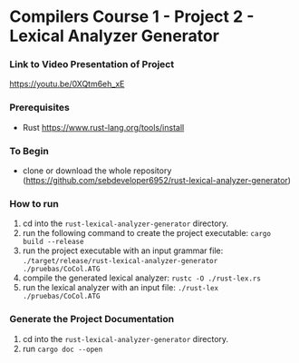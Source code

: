 # Compilers Course 1 - Project 2 - Lexical Analyzer Generator

### Link to Video Presentation of Project

<https://youtu.be/0XQtm6eh_xE>

### Prerequisites
- Rust <https://www.rust-lang.org/tools/install>

### To Begin
- clone or download the whole repository (<https://github.com/sebdeveloper6952/rust-lexical-analyzer-generator>)

### How to run

1. cd into the `rust-lexical-analyzer-generator` directory.
2. run the following command to create the project executable: `cargo build --release`
3. run the project executable with an input grammar file: `./target/release/rust-lexical-analyzer-generator ./pruebas/CoCol.ATG`
4. compile the generated lexical analyzer: `rustc -O ./rust-lex.rs`
5. run the lexical analyzer with an input file: `./rust-lex ./pruebas/CoCol.ATG`

### Generate the Project Documentation
1. cd into the `rust-lexical-analyzer-generator` directory.
1. run `cargo doc --open`
